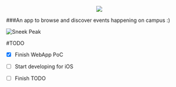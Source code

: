<p align="center">
  <img align="center" src="http://i.imgur.com/RfvXMFr.png" />

</p>

###An app to browse and discover events happening on campus :)



![Sneek Peak](http://i.imgur.com/m133fI6.png)

#TODO

- [x] Finish WebApp PoC
- [ ] Start developing for iOS
- [ ] Finish TODO

